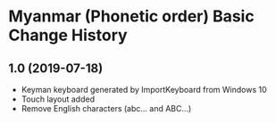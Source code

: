 Myanmar (Phonetic order) Basic Change History
====================

1.0 (2019-07-18)
----------------
* Keyman keyboard generated by ImportKeyboard from Windows 10 
* Touch layout added
* Remove English characters (abc... and ABC...)